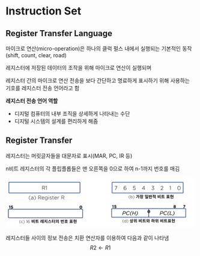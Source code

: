 # Instruction Set

## Register Transfer Language

마이크로 연산(micro-operation)은 하나의 클럭 펄스 내에서 실행되는 기본적인 동작(shift, count, clear, road)

레지스터에 저장된 데이터의 조작을 위해 마이크로 연산이 실행되며

레지스터 간의 마이크로 연산 전송을 보다 간단하고 명료하게 표시하기 위해 사용하는 기호를 레지스터 전송 언어라고 함



**레지스터 전송 언어 역할**

- 디지털 컴퓨터의 내부 조직을 상세하게 나타내는 수단
- 디지털 시스템의 설계를 편리하게 해줌



## Register Transfer

레지스터는 머릿글자들을 대문자로 표시(MAR, PC, IR 등)

n비트 레지스터의 각 플립플롭들은 맨 오른쪽을 0으로 하여 n-1까지 번호를 매김

![register](../images/ch3-2_register.png)

레지스터들 사이의 정보 전송은 치환 연산자를 이용하여 다음과 같이 나타냄
$$
R2← R1
$$
